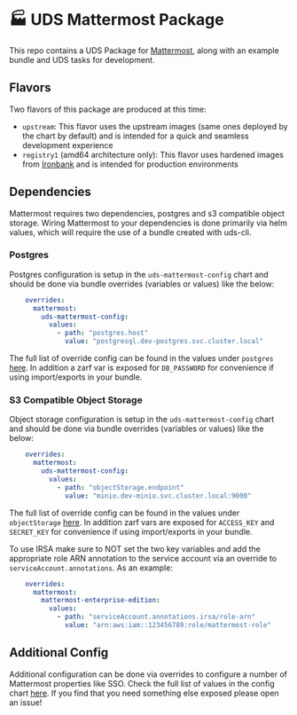 # 🏭 UDS Mattermost Package

This repo contains a UDS Package for [Mattermost](https://mattermost.com/), along with an example bundle and UDS tasks for development.

## Flavors

Two flavors of this package are produced at this time:
- `upstream`: This flavor uses the upstream images (same ones deployed by the chart by default) and is intended for a quick and seamless development experience
- `registry1` (amd64 architecture only): This flavor uses hardened images from [Ironbank](https://p1.dso.mil/services/iron-bank) and is intended for production environments

## Dependencies

Mattermost requires two dependencies, postgres and s3 compatible object storage. Wiring Mattermost to your dependencies is done primarily via helm values, which will require the use of a bundle created with uds-cli.

### Postgres

Postgres configuration is setup in the `uds-mattermost-config` chart and should be done via bundle overrides (variables or values) like the below:
```yaml
    overrides:
      mattermost:
        uds-mattermost-config:
          values:
            - path: "postgres.host"
              value: "postgresql.dev-postgres.svc.cluster.local"
```

The full list of override config can be found in the values under `postgres` [here](./chart/values.yaml). In addition a zarf var is exposed for `DB_PASSWORD` for convenience if using import/exports in your bundle.

### S3 Compatible Object Storage

Object storage configuration is setup in the `uds-mattermost-config` chart and should be done via bundle overrides (variables or values) like the below:
```yaml
    overrides:
      mattermost:
        uds-mattermost-config:
          values:
            - path: "objectStorage.endpoint"
              value: "minio.dev-minio.svc.cluster.local:9000"
```

The full list of override config can be found in the values under `objectStorage` [here](./chart/values.yaml). In addition zarf vars are exposed for `ACCESS_KEY` and `SECRET_KEY` for convenience if using import/exports in your bundle.

To use IRSA make sure to NOT set the two key variables and add the appropriate role ARN annotation to the service account via an override to `serviceAccount.annotations`. As an example:
```yaml
    overrides:
      mattermost:
        mattermost-enterprise-edition:
          values:
            - path: "serviceAccount.annotations.irsa/role-arn"
              value: "arn:aws:iam::123456789:role/mattermost-role"
```

## Additional Config

Additional configuration can be done via overrides to configure a number of Mattermost properties like SSO. Check the full list of values in the config chart [here](./chart/values.yaml). If you find that you need something else exposed please open an issue!
